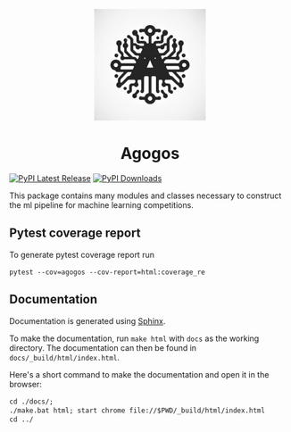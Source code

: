 <p align="center">
    <img src="./docs/source/_static/agogos.png" width="200">
</p>

<h1 align="center">Agogos</h1>

[![PyPI Latest Release](https://img.shields.io/pypi/v/agogos.svg)](https://pypi.org/project/agogos/)
[![PyPI Downloads](https://img.shields.io/pypi/dm/agogos.svg?label=PyPI%20downloads)](https://pypi.org/project/epochalyst/)

This package contains many modules and classes necessary to construct the ml pipeline for machine learning competitions.

## Pytest coverage report

To generate pytest coverage report run

```shell
pytest --cov=agogos --cov-report=html:coverage_re
```

## Documentation

Documentation is generated using [Sphinx](https://www.sphinx-doc.org/en/master/).

To make the documentation, run `make html` with `docs` as the working directory. The documentation can then be found in `docs/_build/html/index.html`.

Here's a short command to make the documentation and open it in the browser:

```shell
cd ./docs/;
./make.bat html; start chrome file://$PWD/_build/html/index.html
cd ../
```
